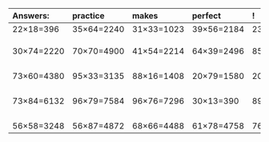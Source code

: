 | Answers: | practice | makes | perfect | ! |
| :--- | :--- | :--- | :--- | :--- |
| 22×18=396 | 35×64=2240 | 31×33=1023 | 39×56=2184 | 23×31=713 | 
|   |   |   |   |   | 
|   |   |   |   |   | 
|   |   |   |   |   | 
| 30×74=2220 | 70×70=4900 | 41×54=2214 | 64×39=2496 | 85×27=2295 | 
|   |   |   |   |   | 
|   |   |   |   |   | 
|   |   |   |   |   | 
|   |   |   |   |   | 
| 73×60=4380 | 95×33=3135 | 88×16=1408 | 20×79=1580 | 20×88=1760 | 
|   |   |   |   |   | 
|   |   |   |   |   | 
|   |   |   |   |   | 
|   |   |   |   |   | 
| 73×84=6132 | 96×79=7584 | 96×76=7296 | 30×13=390 | 89×11=979 | 
|   |   |   |   |   | 
|   |   |   |   |   | 
|   |   |   |   |   | 
|   |   |   |   |   | 
| 56×58=3248 | 56×87=4872 | 68×66=4488 | 61×78=4758 | 76×69=5244 | 
